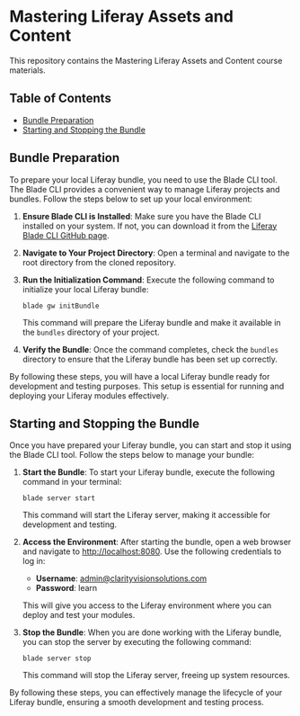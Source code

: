 # Mastering Liferay Assets and Content

This repository contains the Mastering Liferay Assets and Content course materials.

## Table of Contents

- [Bundle Preparation](#bundle-preparation)
- [Starting and Stopping the Bundle](#starting-and-stopping-the-bundle)

## Bundle Preparation

To prepare your local Liferay bundle, you need to use the Blade CLI tool. The Blade CLI provides a convenient way to manage Liferay projects and bundles. Follow the steps below to set up your local environment:

1. **Ensure Blade CLI is Installed**: Make sure you have the Blade CLI installed on your system. If not, you can download it from the [Liferay Blade CLI GitHub page](https://github.com/liferay/liferay-blade-cli).

2. **Navigate to Your Project Directory**: Open a terminal and navigate to the root directory from the cloned repository.

3. **Run the Initialization Command**: Execute the following command to initialize your local Liferay bundle:
   ```
   blade gw initBundle
   ```

   This command will prepare the Liferay bundle and make it available in the `bundles` directory of your project.

4. **Verify the Bundle**: Once the command completes, check the `bundles` directory to ensure that the Liferay bundle has been set up correctly.

By following these steps, you will have a local Liferay bundle ready for development and testing purposes. This setup is essential for running and deploying your Liferay modules effectively.


## Starting and Stopping the Bundle

Once you have prepared your Liferay bundle, you can start and stop it using the Blade CLI tool. Follow the steps below to manage your bundle:

1. **Start the Bundle**: To start your Liferay bundle, execute the following command in your terminal:
   ```
   blade server start
   ```

   This command will start the Liferay server, making it accessible for development and testing.

2. **Access the Environment**: After starting the bundle, open a web browser and navigate to [http://localhost:8080](http://localhost:8080). Use the following credentials to log in:
   - **Username**: admin@clarityvisionsolutions.com
   - **Password**: learn

   This will give you access to the Liferay environment where you can deploy and test your modules.

3. **Stop the Bundle**: When you are done working with the Liferay bundle, you can stop the server by executing the following command:
   ```
   blade server stop
   ```

   This command will stop the Liferay server, freeing up system resources.

By following these steps, you can effectively manage the lifecycle of your Liferay bundle, ensuring a smooth development and testing process.

